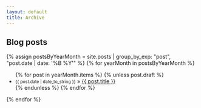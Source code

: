 ```yaml
---
layout: default
title: Archive
---
```


## Blog posts
{% assign postsByYearMonth = site.posts | group_by_exp: "post", "post.date | date: '%B %Y'" %}
{% for yearMonth in postsByYearMonth %}
  <ul>
    {% for post in yearMonth.items %}
      {% unless post.draft %}
        <li><span style="font-size:0.8em">{{ post.date  | date_to_string }}</span> » <a href="{{ post.url }}">{{ post.title }}</a></li>
      {% endunless %}
    {% endfor %}
  </ul>
{% endfor %}

